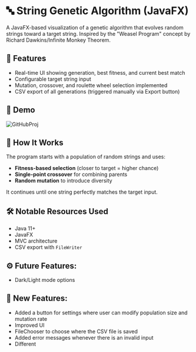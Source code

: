 # 🔤 String Genetic Algorithm (JavaFX)

A JavaFX-based visualization of a genetic algorithm that evolves random strings toward a target string. Inspired by the "Weasel Program" concept by Richard Dawkins/Infinite Monkey Theorem.

## 🚀 Features

- Real-time UI showing generation, best fitness, and current best match
- Configurable target string input
- Mutation, crossover, and roulette wheel selection implemented
- CSV export of all generations (triggered manually via Export button)

## 🎥 Demo

![GitHubProj](https://github.com/user-attachments/assets/94639a08-7f16-4eaf-8535-39d8b82a65cb)


## 🧠 How It Works

The program starts with a population of random strings and uses:
- **Fitness-based selection** (closer to target = higher chance)
- **Single-point crossover** for combining parents
- **Random mutation** to introduce diversity

It continues until one string perfectly matches the target input.

## 🛠️ Notable Resources Used

- Java 11+
- JavaFX
- MVC architecture
- CSV export with `FileWriter`

## ⚙️ Future Features:

- Dark/Light mode options

## 💎 New Features:

- Added a button for settings where user can modify population size and mutation rate
- Improved UI
- FileChooser to choose where the CSV file is saved
- Added error messages whenever there is an invalid input
- Different 